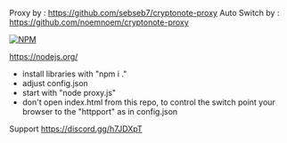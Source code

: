 Proxy by : https://github.com/sebseb7/cryptonote-proxy
Auto Switch by : https://github.com/noemnoem/cryptonote-proxy

[![NPM](https://nodei.co/npm/cryptonote-proxy.png)](https://npmjs.org/package/cryptonote-proxy)


https://nodejs.org/

- install libraries with "npm i ."
- adjust config.json
- start with "node proxy.js"
- don't open index.html from this repo, to control the switch point your browser to the "httpport" as in config.json

Support https://discord.gg/h7JDXpT
